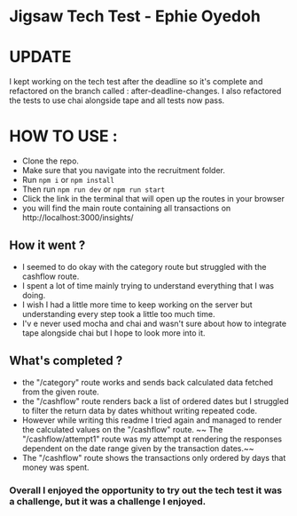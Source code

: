 # Jigsaw Tech Test - Ephie Oyedoh 


# UPDATE 
I kept working on the tech test after the deadline so it's complete and refactored on the branch called : after-deadline-changes.
I also refactored the tests to use chai alongside tape and all tests now pass. 

# HOW TO USE :
- Clone the repo. 
- Make sure that you navigate into the recruitment folder. 
- Run `npm i` or `npm install` 
- Then run `npm run dev` or `npm run start`
- Click the link in the terminal that will open up the routes in your browser 
- you will find the main route containing all transactions on http://localhost:3000/insights/

## How it went ?

- I seemed to do okay with the category route but struggled with the cashflow route. 
- I spent a lot of time mainly trying to understand everything that I was doing. 
- I wish I had a little more time to keep working on the server but understanding every step took a little too much time.
- I'v e never used mocha and chai and wasn't sure about how to integrate tape alongside chai but I hope to look more into it. 


## What's completed ?
- the "/category" route works and sends back calculated data fetched from the given route. 
- the "/cashflow" route renders back a list of ordered dates but I struggled to filter the return data by dates whithout writing repeated code. 
- However while writing this readme I tried again and managed to render the calculated values on the "/cashflow" route.
~~ The "/cashflow/attempt1" route was my attempt at rendering the responses dependent on the date range given by the transaction dates.~~
- The "/cashflow" route shows the transactions only ordered by days that money was spent. 
### Overall I enjoyed the opportunity to try out the tech test it was a challenge, but it was a challenge I enjoyed. 




